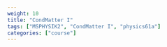 ```yaml
---
weight: 10
title: "CondMatter I"
tags: ["MSPHYSIK2", "CondMatter I", "physics61a"]
categories: ["course"]
---
```

